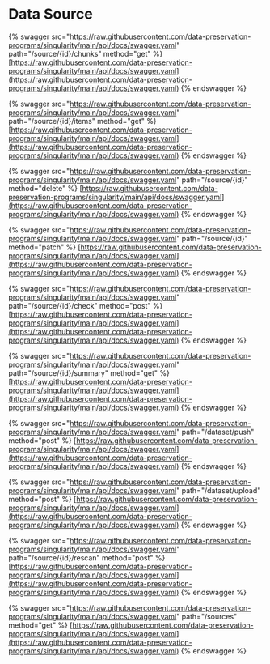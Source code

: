 # Data Source

{% swagger src="https://raw.githubusercontent.com/data-preservation-programs/singularity/main/api/docs/swagger.yaml" path="/source/{id}/chunks" method="get" %}
[https://raw.githubusercontent.com/data-preservation-programs/singularity/main/api/docs/swagger.yaml](https://raw.githubusercontent.com/data-preservation-programs/singularity/main/api/docs/swagger.yaml)
{% endswagger %}

{% swagger src="https://raw.githubusercontent.com/data-preservation-programs/singularity/main/api/docs/swagger.yaml" path="/source/{id}/items" method="get" %}
[https://raw.githubusercontent.com/data-preservation-programs/singularity/main/api/docs/swagger.yaml](https://raw.githubusercontent.com/data-preservation-programs/singularity/main/api/docs/swagger.yaml)
{% endswagger %}

{% swagger src="https://raw.githubusercontent.com/data-preservation-programs/singularity/main/api/docs/swagger.yaml" path="/source/{id}" method="delete" %}
[https://raw.githubusercontent.com/data-preservation-programs/singularity/main/api/docs/swagger.yaml](https://raw.githubusercontent.com/data-preservation-programs/singularity/main/api/docs/swagger.yaml)
{% endswagger %}

{% swagger src="https://raw.githubusercontent.com/data-preservation-programs/singularity/main/api/docs/swagger.yaml" path="/source/{id}" method="patch" %}
[https://raw.githubusercontent.com/data-preservation-programs/singularity/main/api/docs/swagger.yaml](https://raw.githubusercontent.com/data-preservation-programs/singularity/main/api/docs/swagger.yaml)
{% endswagger %}

{% swagger src="https://raw.githubusercontent.com/data-preservation-programs/singularity/main/api/docs/swagger.yaml" path="/source/{id}/check" method="post" %}
[https://raw.githubusercontent.com/data-preservation-programs/singularity/main/api/docs/swagger.yaml](https://raw.githubusercontent.com/data-preservation-programs/singularity/main/api/docs/swagger.yaml)
{% endswagger %}

{% swagger src="https://raw.githubusercontent.com/data-preservation-programs/singularity/main/api/docs/swagger.yaml" path="/source/{id}/summary" method="get" %}
[https://raw.githubusercontent.com/data-preservation-programs/singularity/main/api/docs/swagger.yaml](https://raw.githubusercontent.com/data-preservation-programs/singularity/main/api/docs/swagger.yaml)
{% endswagger %}

{% swagger src="https://raw.githubusercontent.com/data-preservation-programs/singularity/main/api/docs/swagger.yaml" path="/dataset/push" method="post" %}
[https://raw.githubusercontent.com/data-preservation-programs/singularity/main/api/docs/swagger.yaml](https://raw.githubusercontent.com/data-preservation-programs/singularity/main/api/docs/swagger.yaml)
{% endswagger %}

{% swagger src="https://raw.githubusercontent.com/data-preservation-programs/singularity/main/api/docs/swagger.yaml" path="/dataset/upload" method="post" %}
[https://raw.githubusercontent.com/data-preservation-programs/singularity/main/api/docs/swagger.yaml](https://raw.githubusercontent.com/data-preservation-programs/singularity/main/api/docs/swagger.yaml)
{% endswagger %}

{% swagger src="https://raw.githubusercontent.com/data-preservation-programs/singularity/main/api/docs/swagger.yaml" path="/source/{id}/rescan" method="post" %}
[https://raw.githubusercontent.com/data-preservation-programs/singularity/main/api/docs/swagger.yaml](https://raw.githubusercontent.com/data-preservation-programs/singularity/main/api/docs/swagger.yaml)
{% endswagger %}

{% swagger src="https://raw.githubusercontent.com/data-preservation-programs/singularity/main/api/docs/swagger.yaml" path="/sources" method="get" %}
[https://raw.githubusercontent.com/data-preservation-programs/singularity/main/api/docs/swagger.yaml](https://raw.githubusercontent.com/data-preservation-programs/singularity/main/api/docs/swagger.yaml)
{% endswagger %}

